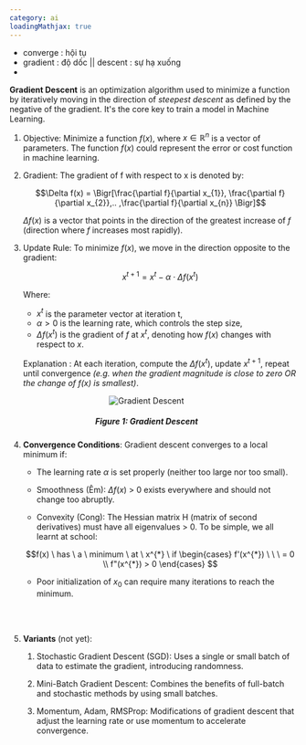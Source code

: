 ```yaml
---
category: ai
loadingMathjax: true
---
```


- converge : hội tụ 
- gradient : độ dốc || descent : sự hạ xuống
- 

**Gradient Descent** is an optimization algorithm used to minimize a function by iteratively moving in the direction of *steepest descent* as defined by the negative of the gradient. It's the core key to train a model in Machine Learning.

1. Objective:
    Minimize a function $f(x)$, where $x \in \mathbb R^{n}$ is a vector of parameters. The function $f(x)$ could represent the error or cost function in machine learning.

2. Gradient:
    The gradient of f with respect to x is denoted by:

    $$\Delta f(x) = \Bigr[\frac{\partial f}{\partial x_{1}}, \frac{\partial f}{\partial x_{2}},.. ,\frac{\partial f}{\partial x_{n}}  \Bigr]$$

    $\Delta f(x)$ is a vector that points in the direction of the greatest increase of $f$ (direction where $f$ increases most rapidly).

3. Update Rule:
    To minimize $f(x)$, we move in the direction opposite to the gradient:

    $$x^{t+1} = x^{t} - \alpha \cdot \Delta f(x^{t})$$

    Where:
    - $x^{t}$ is the parameter vector at iteration t,
    - $\alpha > 0$ is the learning rate, which controls the step size,
    - $\Delta f(x^{t})$ is the gradient of $f$ at $x^{t}$, denoting how $f(x)$ changes with respect to $x$.

    Explanation : At each iteration, compute the $\Delta f(x^{t})$, update $x^{t+1}$, repeat until convergence *(e.g. when the gradient magnitude is close to zero OR the change of $f(x)$ is smallest)*.

    <div style="width: 90%; text-align: center;">
      <img class="ai-images small" src="https://repository-images.githubusercontent.com/278349549/06574480-c20c-11ea-9079-277c37d7f8cd" alt="Gradient Descent" />
      <h5>Figure 1: Gradient Descent</h5>
    </div>

4. **Convergence Conditions**:
    Gradient descent converges to a local minimum if:
    
    - The learning rate $\alpha$ is set properly (neither too large nor too small).

    - Smoothness (Êm): $\Delta f(x)$ > 0 exists everywhere and should not change too abruptly.
    
    - Convexity (Cong): The Hessian matrix H (matrix of second derivatives) must have all eigenvalues > 0. To be simple, we all learnt at school:

    $$f(x) \ has \ a \ minimum \ at \ x^{*} \ if 
    \begin{cases}
        f'(x^{*}) \ \ \ = 0 \\
        f"(x^{*}) > 0
    \end{cases}
    $$

    - Poor initialization of $x_{0}$ can require many iterations to reach the minimum.

    <br><br>
5. **Variants** (not yet):
    
    1. Stochastic Gradient Descent (SGD): Uses a single or small batch of data to estimate the gradient, introducing randomness.

    2. Mini-Batch Gradient Descent: Combines the benefits of full-batch and stochastic methods by using small batches.

    3. Momentum, Adam, RMSProp: Modifications of gradient descent that adjust the learning rate or use momentum to accelerate convergence.

